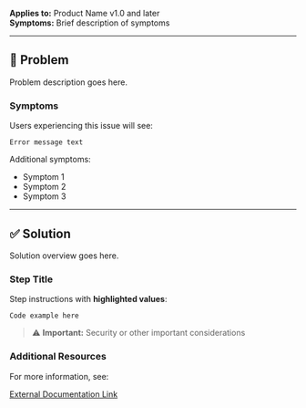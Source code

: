 **Applies to:** Product Name v1.0 and later \
**Symptoms:** Brief description of symptoms

---

## 🔴 Problem

Problem description goes here.

### Symptoms

Users experiencing this issue will see:

```
Error message text
```

Additional symptoms:
- Symptom 1
- Symptom 2
- Symptom 3

---

## ✅ Solution

Solution overview goes here.

### Step Title

Step instructions with **highlighted values**:

```
Code example here
```

> ⚠️ **Important:** Security or other important considerations

### Additional Resources

For more information, see:

[External Documentation Link](https://example.com)
